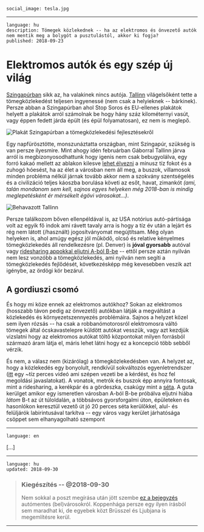     social_image: tesla.jpg

---

    language: hu
    description: Tömegek közlekednek -- ha az elektromos és önvezető autók nem mentik meg a bolygót a pusztulástól, akkor ki fogja?
    published: 2018-09-23


# Elektromos autók és egy szép új világ

[Szingapúrban][1] sikk az, ha valakinek nincs autója. [Tallinn][2] világelsőként tette a tömegközlekedést teljesen ingyenessé (nem csak a helyieknek -- bárkinek). Persze abban a Szingapúrban ahol Stop Soros és EU-ellenes plakátok helyett a plakátok arról számolnak be hogy hány száz kilométernyi vasút, vagy éppen fedett járda épült (és épül folyamatosan), ez nem is meglepő.

![Plakát Szingapúrban a tömegközlekedési fejlesztésekről](/img/singapore-lta-sign.jpg)

Egy napfürösztötte, monszunáztatta országban, mint Szingapúr, szükség is van persze ilyesmire. Mint ahogy idén februárban Gáborral Tallinn járva arról is megbizonyosodhattunk hogy igenis nem csak bebugyolálva, egy forró kakaó mellett az ablakon kilesve [lehet élvezni][4] a mínusz tíz fokot és a zuhogó hóesést, ha az élet a városban nem áll meg, a buszok, villamosok minden probléma nélkül járnak tovább akkor nem a szokvány szentségelés és a civilizáció teljes káoszba borulása követi az esőt, havat, zimankót _(ami, talán mondanom sem kell, sajnos egyes helyeken még 2018-ban is mindig meglepetésként ér mérsékelt égövi városokat...)_.

![Behavazott Tallinn](/img/snowy-tallinn.jpg)

Persze találkozom bőven ellenpéldával is, az USA notórius autó-pártisága volt az egyik fő indok ami rávett tavaly arra is hogy a tíz év után a lejárt és rég nem látott (/használt) jogosítványomat megújtítsam. Még olyan helyeken is, ahol amúgy egész jól működő, olcsó és relatíve kényelmes tömegközlekedés áll rendelkezésre (pl. Denver) is **jóval gyorsabb** autóval vagy [ridesharing appokkal eljutni A-ból B-be][5] -- ettől persze aztán nyilván nem lesz vonzóbb a tömegközlekedés, ami nyilván nem segíti a tömegközlekedés fejlődését, következésképp még kevesebben veszik azt igénybe, az ördögi kör bezárul.


## A gordiuszi csomó

És hogy mi köze ennek az elektromos autókhoz? Sokan az elektromos (hosszabb távon pedig az önvezető) autókban látják a megváltást a közlekedés és környezetszennyezés problémáira. Sajnos a helyzet közel sem ilyen rózsás -- ha csak a robbanómotorosról elektromosra váltó tömegek által ócskavastelepre küldött autókat vesszük, vagy azt kezdjük vizslatni hogy az elektromos autókat töltő központokat milyen forrásból származó áram látja el, máris lehet látni hogy ez a koncepció több sebből vérzik.

És nem, a válasz nem (kizárólag) a tömegközlekedésben van. A helyzet az, hogy a közlekedés egy bonyolult, rendkívül sokváltozós egyenletrendszer ([itt][6] egy ~tíz perces videó ami szépen vezeti be a kérdést, és hoz fel megoldási javaslatokat). A vonatok, metrók és buszok épp annyira fontosak, mint a ridesharing, a kerékpár és a gördeszka, csakúgy mint a [séta][7]. A guta kerülget amikor egy ismeretlen városban A-ból B-be próbálva eljutni hiába _látom_ B-t az út túloldalán, a többsávos gyorsforgalmi úton, épületeken és hasonlókon keresztül vezető út jó 20 perces séta kerülőkkel, alul- és felüljárók labirintusával tarkítva -- egy város vagy kerület járhatósága csöppet sem elhanyagolható szempont



---

    language: en

[...]



---
    language: hu
    updated: 2018-09-30

> ### Kiegészítés -- @2018-09-30
>
> Nem sokkal a poszt megírása után jött szembe [ez a bejegyzés](https://europapont.blog.hu/2018/09/21/automentes_belvarosok_a_gyakorlatban) autómentes (bel)városokról. Koppenhága persze egy ilyen írásból sem maradhat ki, de egyebek közt Brüsszel és Ljubjana is megemlítésre kerül.



---

[1]: https://www.channelnewsasia.com/news/singapore/fashionable-young-adults-singapore-not-to-own-car-sitoh-yih-pin-10736852

[2]: https://popupcity.net/estonia-to-become-the-worlds-first-free-public-transport-nation/

[3]: https://twitter.com/LTAsg/status/881361792106020864

[4]: https://www.facebook.com/photo.php?fbid=10208822251868592

[5]: https://twitter.com/slsoftworks/status/1010553523258449921

[6]: https://www.youtube.com/watch?v=NM-odCvJdrI

[7]: http://devonzuegel.com/post/we-should-be-building-cities-for-people-not-cars
